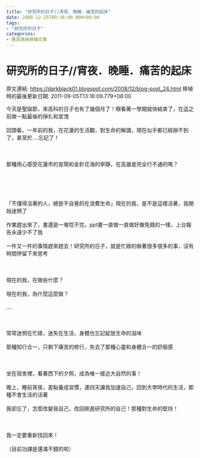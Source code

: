 ```yaml
---
title: "研究所的日子//宵夜．晚睡．痛苦的起床"
date: 2008-12-25T09:38:00.000+08:00
tags: 
- "研究所的日子"
categories:
- 舊部落格移植文章
---
```


# 研究所的日子//宵夜．晚睡．痛苦的起床

原文連結: https://darkblack01.blogspot.com/2008/12/blog-post_24.html
移植時的最後更新日期: 2011-09-05T13:16:09.779+08:00

今天是聖誕節，來高科的日子也有了幾個月了！眼看著一學期就快結束了，在這之前做一點最後的掙扎和宣洩<br /><br />回頭看，一年前的我，在花蓮的生活觀，對生命的解讀，現在似乎都已經辦不到了，甚至於....忘記了！<br /><br /><br /><br />那種用心感受花蓮市的宣鬧和金針花海的寧靜，在高雄是完全行不通的嗎？<br /><br /><a name='more'></a><br /><br /><br /><br />「不懂得活著的人，總是不自覺的在浪費生命」現在的我，是不是這樣活著，我開始迷惘了<br /><br />作業趕出來了，書還是一堆唸不完，ppt要一直做一直做好像免錢的一樣、上台報告永遠少不了我<br /><br />一件又一件的事情趕來趕去！研究所的日子，就是忙碌的做著很多很多的事，沒有時間停留下來思考<br /><br /><br /><br />現在的我，在做些什麼？<br /><br />現在的我，為什麼這麼做？<br /><br />....<br /><br /><br /><br />常常迷惘在忙碌，迷失在生活，身體也忘記綻放生命的滋味<br /><br />那種知行合一，只剩下痛苦的修行，失去了那種心靈和身體合一的舒服感<br /><br /><br /><br />坐在宿舍裡，看著西下的夕照，成為唯一接近大自然的事！<br /><br />晚上，睡前宵夜，差點養成習慣，連四天讓我加速自己，回到大學時代的生活，那種不會生活的活著<br /><br />我卻忘了，怎麼改變我自己，改回剛進研究所的自己！那種對生命的堅持！<br /><br /><br /><br />我一定要重新找回來！<br /><br />（目前功課是還滿不錯的啦）

